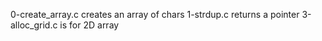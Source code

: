 0-create_array.c creates an array of chars
1-strdup.c returns a pointer
3-alloc_grid.c is for 2D array
